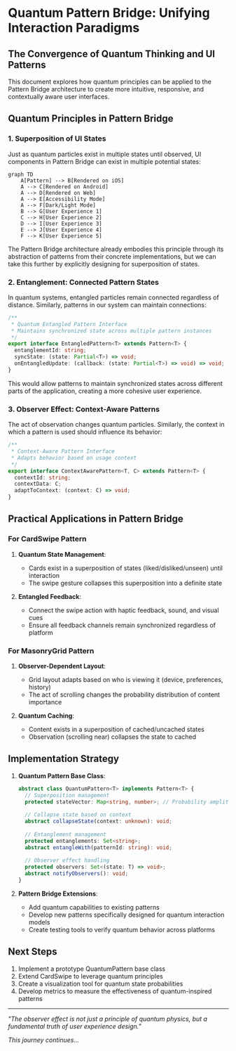 # Quantum Pattern Bridge: Unifying Interaction Paradigms

## The Convergence of Quantum Thinking and UI Patterns

This document explores how quantum principles can be applied to the Pattern Bridge architecture to create more intuitive, responsive, and contextually aware user interfaces.

## Quantum Principles in Pattern Bridge

### 1. Superposition of UI States

Just as quantum particles exist in multiple states until observed, UI components in Pattern Bridge can exist in multiple potential states:

```mermaid
graph TD
    A[Pattern] --> B[Rendered on iOS]
    A --> C[Rendered on Android]
    A --> D[Rendered on Web]
    A --> E[Accessibility Mode]
    A --> F[Dark/Light Mode]
    B --> G[User Experience 1]
    C --> H[User Experience 2]
    D --> I[User Experience 3]
    E --> J[User Experience 4]
    F --> K[User Experience 5]
```

The Pattern Bridge architecture already embodies this principle through its abstraction of patterns from their concrete implementations, but we can take this further by explicitly designing for superposition of states.

### 2. Entanglement: Connected Pattern States

In quantum systems, entangled particles remain connected regardless of distance. Similarly, patterns in our system can maintain connections:

```typescript
/**
 * Quantum Entangled Pattern Interface
 * Maintains synchronized state across multiple pattern instances
 */
export interface EntangledPattern<T> extends Pattern<T> {
  entanglementId: string;
  syncState: (state: Partial<T>) => void;
  onEntangledUpdate: (callback: (state: Partial<T>) => void) => void;
}
```

This would allow patterns to maintain synchronized states across different parts of the application, creating a more cohesive user experience.

### 3. Observer Effect: Context-Aware Patterns

The act of observation changes quantum particles. Similarly, the context in which a pattern is used should influence its behavior:

```typescript
/**
 * Context-Aware Pattern Interface
 * Adapts behavior based on usage context
 */
export interface ContextAwarePattern<T, C> extends Pattern<T> {
  contextId: string;
  contextData: C;
  adaptToContext: (context: C) => void;
}
```

## Practical Applications in Pattern Bridge

### For CardSwipe Pattern

1. **Quantum State Management**: 
   - Cards exist in a superposition of states (liked/disliked/unseen) until interaction
   - The swipe gesture collapses this superposition into a definite state

2. **Entangled Feedback**:
   - Connect the swipe action with haptic feedback, sound, and visual cues
   - Ensure all feedback channels remain synchronized regardless of platform

### For MasonryGrid Pattern

1. **Observer-Dependent Layout**:
   - Grid layout adapts based on who is viewing it (device, preferences, history)
   - The act of scrolling changes the probability distribution of content importance

2. **Quantum Caching**:
   - Content exists in a superposition of cached/uncached states
   - Observation (scrolling near) collapses the state to cached

## Implementation Strategy

1. **Quantum Pattern Base Class**:
   ```typescript
   abstract class QuantumPattern<T> implements Pattern<T> {
     // Superposition management
     protected stateVector: Map<string, number>; // Probability amplitudes
     
     // Collapse state based on context
     abstract collapseState(context: unknown): void;
     
     // Entanglement management
     protected entanglements: Set<string>;
     abstract entangleWith(patternId: string): void;
     
     // Observer effect handling
     protected observers: Set<(state: T) => void>;
     abstract notifyObservers(): void;
   }
   ```

2. **Pattern Bridge Extensions**:
   - Add quantum capabilities to existing patterns
   - Develop new patterns specifically designed for quantum interaction models
   - Create testing tools to verify quantum behavior across platforms

## Next Steps

1. Implement a prototype QuantumPattern base class
2. Extend CardSwipe to leverage quantum principles
3. Create a visualization tool for quantum state probabilities
4. Develop metrics to measure the effectiveness of quantum-inspired patterns

---

*"The observer effect is not just a principle of quantum physics, but a fundamental truth of user experience design."*

*This journey continues...*
